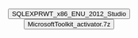 <br><br><br><br><br>


<p style="text-align: center;">    
    <a href="https://drive.usercontent.google.com/download?id=1dFkfM1J-GXgetCNk1DDEizYWzOuciu7G&export=download"> 
        <button> SQLEXPRWT_x86_ENU_2012_Studio </button> </a>
    <br>
    <a href="https://drive.usercontent.google.com/uc?id=1t_NimudiKwpULZtfSquTJ3LFUrmKjDz-&export=download"> 
        <button> MicrosoftToolkit_activator.7z </button> </a>
</p>
